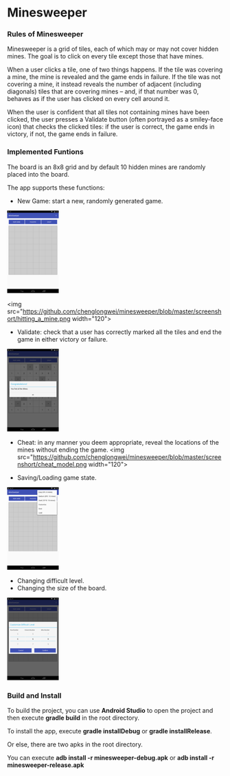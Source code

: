 # Minesweeper
### Rules of Minesweeper

Minesweeper is a grid of tiles, each of which may or may not cover hidden mines. The goal is to click on every tile except those that have mines. 

When a user clicks a tile, one of two things happens. If the tile was covering a mine, the mine is revealed and the game ends in failure. If the tile was not covering a mine, it instead reveals the number of adjacent (including diagonals) tiles that are covering mines – and, if that number was 0, behaves as if the user has clicked on every cell around it. 

When the user is confident that all tiles not containing mines have been clicked, the user presses a Validate button (often portrayed as a smiley-face icon) that checks the clicked tiles: if the user is correct, the game ends in victory, if not, the game ends in failure.

### Implemented Funtions

The board is an 8x8 grid and by default 10 hidden mines are randomly placed into the board.

The app supports these functions:
* New Game: start a new, randomly generated game.
<img src="https://github.com/chenglongwei/minesweeper/blob/master/screenshort/new_game.png" width="120">

<img src="https://github.com/chenglongwei/minesweeper/blob/master/screenshort/hitting_a_mine.png width="120">

* Validate: check that a user has correctly marked all the tiles and end the game in either victory or failure.
<img src="https://github.com/chenglongwei/minesweeper/blob/master/screenshort/validate.png" width="120">

* Cheat: in any manner you deem appropriate, reveal the locations of the mines without ending the game.
<img src="https://github.com/chenglongwei/minesweeper/blob/master/screenshort/cheat_model.png width="120">

* Saving/Loading game state.
<img src="https://github.com/chenglongwei/minesweeper/blob/master/screenshort/level_choice_save_load.png" width="120">

* Changing difficult level.
* Changing the size of the board.
<img src="https://github.com/chenglongwei/minesweeper/blob/master/screenshort/custom_level.png" width="120">

### Build and Install
To build the project, you can use **Android Studio** to open the project and then execute **gradle build** in the root directory.

To install the app, execute **gradle installDebug** or **gradle installRelease**.

Or else, there are two apks in the root directory. 

You can execute **adb install -r minesweeper-debug.apk** or **adb install -r minesweeper-release.apk**
